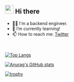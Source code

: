 <!--
**takuyakawata/takuyakawata** is a ✨ _special_ ✨ repository because its `README.md` (this file) appears on your GitHub profile.

Here are some ideas to get you started:

- 🔭 I’m currently working on ...
- 🌱 I’m currently learning ...
- 👯 I’m looking to collaborate on ...
- 🤔 I’m looking for help with ...
- 💬 Ask me about ...
- 📫 How to reach me: ...
- 😄 Pronouns: ...
- ⚡ Fun fact: ...
-->
<!-- 2. プロフィールや連絡先を変更 -->
## <img src="https://media.giphy.com/media/hvRJCLFzcasrR4ia7z/giphy.gif" width="28"> Hi there

- 🧑‍💻 I'm a backend engineer.
- 🌱 I’m currently learning!
- 📫 How to reach me: [Twitter](https://x.com/ta_bon22)
<br>

[![Top Langs](https://github-readme-stats.vercel.app/api/top-langs/?username=takuyakawata&layout=compact&theme=onedark)](https://github.com/anuraghazra/github-readme-stats)

[![Anurag's GitHub stats](https://github-readme-stats.vercel.app/api?username=takuyakawata&theme=onedark)](https://github.com/anuraghazra/github-readme-stats)

[![trophy](https://github-profile-trophy.vercel.app/?username=takuyakawata&theme=onedark)](https://github.com/ryo-ma/github-profile-trophy)
